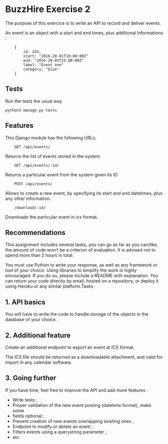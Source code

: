# BuzzHire Exercise 2

The purpose of this exercice is to write an API to record and deliver events.

An event is an object with a start and end times, plus additional informations :
```
    {
        id: 243,
        start: "2016-20-01T10:00:00Z"
        end: "2016-20-01T15:00:00Z"
        label: "Event one"
        category: "blue"
    }
```
## Tests

Run the tests the usual way

```
python3 manage.py tests
```

## Features

This Django module has the following URLs.

```
    GET /api/events/
```
Returns the list of events stored in the system.

```
    GET /api/events/:id/
```
Returns a particular event from the system given its ID

```
    POST /api/events/
```
Allows to create a new event, by specifying its start and end datetimes, 
plus any other information.

```
    /download/:id/
```
Downloads the particular event in ics format.

## Recommendations

This assignment includes several tasks, you can go as far as you can/like,
the amount of code won't be a criterion of evaluation. It is advised not
to spend more than 2 hours in total.

You must use Python to write your response, as well as any framework or tool 
of your choice. Using libraries to simplify the work is highly encouraged.
If you do so, please include a README with explanation. 
You can return your code directly by email, hosted on a repository, 
or deploy it using Heroku or any similar platform.Tasks

## 1. API basics

You will have to write the code to handle storage of the objects in the
database of your choice.

## 2. Additional feature

Create an additional endpoint to export an event at ICS format.

The ICS file should be returned as a downloadable attachment, and valid for 
import in any calendar software.

## 3. Going further

If you have time, feel free to improve the API and add more features :

* Write tests ;
* Proper validation of the new event posting (datetime format), make some 
* fields optional ;
* Prevent creation of new events overlapping existing ones ;
* Endpoint to modify or delete an event ;
* Filters events using a querystring parameter ;
* etc.
